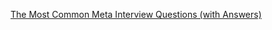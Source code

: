 [The Most Common Meta Interview Questions (with Answers)](https://www.pathrise.com/guides/meta-interview-questions/#:~:text=In%20the%20initial%20phone%20interview,also%20asks%20Leetcode%20style%20questions.)



